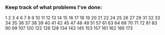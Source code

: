 ### Keep track of what problems I've done:
1
2
3
4
6
7
8
9
10
11
12
13
14
15
16
17 
18
19
20
21
22
24
25
26
27
29
31
32
33
34
35
36
37
38
39
40
41
42
45
47
48
49
51
57
61
63
64
68
70
71
72
81
83
90
99
107
120
122
126
128
134
143
145
153
157
161
162
166
173
